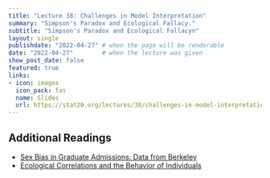 ```yaml
---
title: "Lecture 38: Challenges in Model Interpretation"
summary: "Simpson's Paradox and Ecological Fallacy."
subtitle: "Simpson's Paradox and Ecological Fallacyn"
layout: single
publishdate: "2022-04-27" # when the page will be renderable
date: "2022-04-27"        # when the lecture was given
show_post_date: false
featured: true
links:
- icon: images
  icon_pack: fas
  name: Slides
  url: https://stat20.org/lectures/38/challenges-in-model-interpretation.html
---
```


## Additional Readings

- [Sex Bias in Graduate Admissions: Data from Berkeley](https://homepage.stat.uiowa.edu/~mbognar/1030/Bickel-Berkeley.pdf)
- [Ecological Correlations and the Behavior of Individuals](https://www.jstor.org/stable/2087176?seq=2)